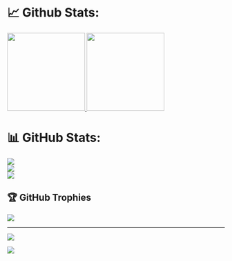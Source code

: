 # 📈 Github Stats:
<p align="left">
<a href="https://github.com/RECTY45">
  <img height="180em" src="https://github-readme-stats-eight-theta.vercel.app/api?username=RECTY45&show_icons=true&theme=algolia&include_all_commits=true&count_private=true"/>
  <img height="180em" src="https://github-readme-stats-eight-theta.vercel.app/api/top-langs/?username=RECTY45&layout=compact&langs_count=8&theme=algolia"/>
</a>
</p>



# 📊 GitHub Stats:
![](https://github-readme-stats.vercel.app/api?username=RECTY45&theme=dark&hide_border=true&include_all_commits=false&count_private=true)<br/>
![](https://github-readme-streak-stats.herokuapp.com/?user=RECTY45&theme=dark&hide_border=true)<br/>
![](https://github-readme-stats.vercel.app/api/top-langs/?username=RECTY45&theme=dark&hide_border=true&include_all_commits=false&count_private=true&layout=compact)

## 🏆 GitHub Trophies
![](https://github-profile-trophy.vercel.app/?username=RECTY45&theme=radical&no-frame=false&no-bg=true&margin-w=4)

---
[![](https://visitcount.itsvg.in/api?id=RECTY45&icon=0&color=0)](https://visitcount.itsvg.in)

![](https://camo.githubusercontent.com/f403e9c4440fd624d36d6add65470afae61d44047aaa28475c1036efeef3cd49/68747470733a2f2f636f756e742e6765746c6f6c692e636f6d2f6765742f403a73796c656e742d7379733f7468656d653d72756c653334)
